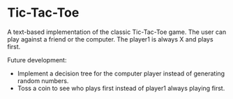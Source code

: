 # Tic-Tac-Toe
A text-based implementation of the classic Tic-Tac-Toe game.
The user can play against a friend or the computer.
The player1 is always X and plays first.

Future development: 
* Implement a decision tree for the computer player instead of generating random numbers.
* Toss a coin to see who plays first instead of player1 always playing first.

